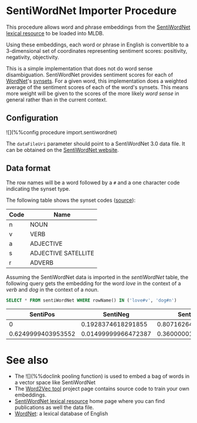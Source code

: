 # SentiWordNet Importer Procedure

This procedure allows word and phrase embeddings from the
[SentiWordNet lexical resource](http://sentiwordnet.isti.cnr.it) to be loaded
into MLDB. 


Using these embeddings, each word or phrase in English is convertible
to a 3-dimensional set of coordinates representing sentiment scores: 
positivity, negativity, objectivity.

This is a simple implementation that does not do word sense disambiguation.
SentiWordNet provides sentiment scores for each of 
[WordNet](http://wordnet.princeton.edu/wordnet)'s 
[synsets](https://en.wikipedia.org/wiki/WordNet#Database_contents). For a given word, 
this implementation does a weighted average of the sentiment scores of each of the 
word's synsets. This means more weight will be given to the scores of the more 
likely *word sense* in general rather than in the current context.

## Configuration

![](%%config procedure import.sentiwordnet)

The `dataFileUri` parameter should point to a SentiWordNet 3.0 data file.
It can be obtained on the [SentiWordNet website](http://sentiwordnet.isti.cnr.it).

## Data format

The row names will be a word followed by a `#` and a one character code indicating the synset type.

The following table shows the synset codes ([source](http://wordnet.princeton.edu/wordnet/man/wndb.5WN.html#sect3)):

| Code | Name |
|--------|--------|
| n |  NOUN |
| v | VERB |
| a | ADJECTIVE |
| s | ADJECTIVE SATELLITE |
| r | ADVERB |

Assuming the SentiWordNet data is imported in the *sentiWordNet* table, the following query
gets the embedding for the word *love* in the context of a *verb* and *dog* in the context of 
a *noun*.

```sql
SELECT * FROM sentiWordNet WHERE rowName() IN ('love#v', 'dog#n')
```

SentiPos | SentiNeg | SentiObj | POS | baseWord
--------|------------|---------|------|--------
0 | 0.1928374618291855 | 0.8071626424789429 | "n" | "dog"
0.6249999403953552 | 0.01499999966472387 | 0.3600000143051147 | "v" | "love"


# See also

* The ![](%%doclink pooling function) is used to embed a bag of words in a vector space like SentiWordNet
* The [Word2Vec tool](https://code.google.com/p/word2vec/) project page
  contains source code to train your own embeddings.
* [SentiWordNet lexical resource](http://sentiwordnet.isti.cnr.it) home page where
  you can find publications as well the data file.
* [WordNet](http://wordnet.princeton.edu/wordnet): a lexical database of English

